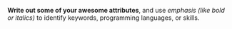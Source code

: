 **Write out some of your awesome attributes**, and use _emphasis (like bold or italics)_ to identify keywords, programming languages, or skills. 
